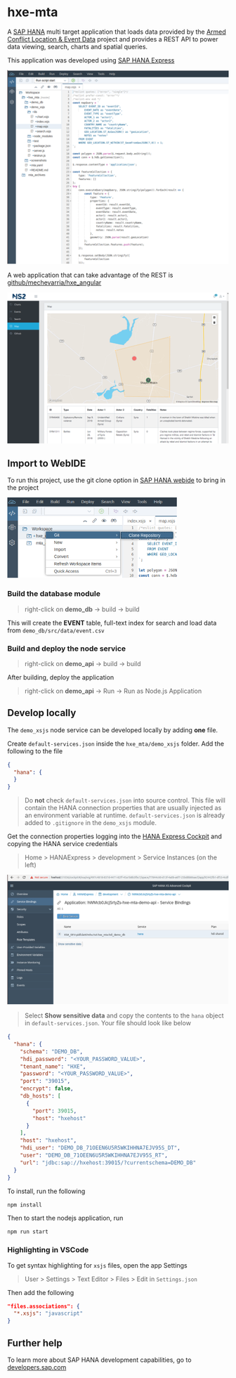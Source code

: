 # hxe-mta
A [SAP HANA](https://developers.sap.com/topics/sap-webide.html) multi target application that loads data provided by the [Armed Conflict Location & Event Data](https://www.acleddata.com) project and provides a REST API to power data viewing, search, charts and spatial queries.  

This application was developed using [SAP HANA Express](https://developers.sap.com/topics/sap-hana.html)

![app.png](screenshots/app.png)

A web application that can take advantage of the REST is [github/mechevarria/hxe_angular](https://github.com/mechevarria/hxe_angular)

![client.png](screenshots/client.png)

## Import to WebIDE

To run this project, use the git clone option in [SAP HANA webide](https://developers.sap.com/topics/sap-webide.html) to bring in the project

![git.png](screenshots/git.png)

### Build the database module

> right-click on **demo_db** -> build -> build

This will create the **EVENT** table, full-text index for search and load data from `demo_db/src/data/event.csv`

### Build and deploy the node service

> right-click on **demo_api** -> build -> build

After building, deploy the application

> right-click on **demo_api** -> Run -> Run as Node.js Application

## Develop locally

The `demo_xsjs` node service can be developed locally by adding **one** file.

Create `default-services.json` inside the `hxe_mta/demo_xsjs` folder. Add the following to the file

```json
{
  "hana": {
  }
}
```

> Do **not** check `default-services.json` into source control. This file will contain the HANA connection properties that are usually injected as an environment variable at runtime. `default-services.json` is already added to `.gitignore` in the `demo_xsjs` module.

Get the connection properties logging into the [HANA Express Cockpit](https://developers.sap.com/tutorials/xsa-explore-basics.html) and copying the HANA service credentials

> Home > HANAExpress > development > Service Instances (on the left)

![environment.png](screenshots/environment.png)

> Select **Show sensitive data** and copy the contents to the `hana` object in `default-services.json`. Your file should look like below

```json
{
  "hana": {
    "schema": "DEMO_DB",
    "hdi_password": "<YOUR_PASSWORD_VALUE>",
    "tenant_name": "HXE",
    "password": "<YOUR_PASSWORD_VALUE>",
    "port": "39015",
    "encrypt": false,
    "db_hosts": [
      {
        "port": 39015,
        "host": "hxehost"
      }
    ],
    "host": "hxehost",
    "hdi_user": "DEMO_DB_71OEEN6U5R5WKIHHNA7EJV95S_DT",
    "user": "DEMO_DB_71OEEN6U5R5WKIHHNA7EJV95S_RT",
    "url": "jdbc:sap://hxehost:39015/?currentschema=DEMO_DB"
  }
}
```

To install, run the following
```bash
npm install
```

Then to start the nodejs application, run
```bash
npm run start
```

### Highlighting in VSCode

To get syntax highlighting for `xsjs` files, open the app Settings

> User > Settings > Text Editor > Files > Edit in `Settings.json`

Then add the following

```json
"files.associations": {
  "*.xsjs": "javascript"
}
```

## Further help

To learn more about SAP HANA development capabilities, go to [developers.sap.com](https://developers.sap.com/)